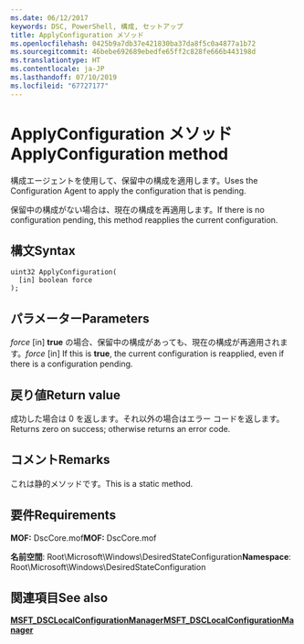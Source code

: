 ```yaml
---
ms.date: 06/12/2017
keywords: DSC, PowerShell, 構成, セットアップ
title: ApplyConfiguration メソッド
ms.openlocfilehash: 0425b9a7db37e421830ba37da8f5c0a4877a1b72
ms.sourcegitcommit: 46bebe692689ebedfe65ff2c828fe666b443198d
ms.translationtype: HT
ms.contentlocale: ja-JP
ms.lasthandoff: 07/10/2019
ms.locfileid: "67727177"
---
```

# <a name="applyconfiguration-method"></a><span data-ttu-id="b5a36-103">ApplyConfiguration メソッド</span><span class="sxs-lookup"><span data-stu-id="b5a36-103">ApplyConfiguration method</span></span>

<span data-ttu-id="b5a36-104">構成エージェントを使用して、保留中の構成を適用します。</span><span class="sxs-lookup"><span data-stu-id="b5a36-104">Uses the Configuration Agent to apply the configuration that is pending.</span></span>

<span data-ttu-id="b5a36-105">保留中の構成がない場合は、現在の構成を再適用します。</span><span class="sxs-lookup"><span data-stu-id="b5a36-105">If there is no configuration pending, this method reapplies the current configuration.</span></span>

## <a name="syntax"></a><span data-ttu-id="b5a36-106">構文</span><span class="sxs-lookup"><span data-stu-id="b5a36-106">Syntax</span></span>

```mof
uint32 ApplyConfiguration(
  [in] boolean force
);
```

## <a name="parameters"></a><span data-ttu-id="b5a36-107">パラメーター</span><span class="sxs-lookup"><span data-stu-id="b5a36-107">Parameters</span></span>

<span data-ttu-id="b5a36-108">*force* \[in\] **true** の場合、保留中の構成があっても、現在の構成が再適用されます。</span><span class="sxs-lookup"><span data-stu-id="b5a36-108">*force* \[in\] If this is **true**, the current configuration is reapplied, even if there is a configuration pending.</span></span>

## <a name="return-value"></a><span data-ttu-id="b5a36-109">戻り値</span><span class="sxs-lookup"><span data-stu-id="b5a36-109">Return value</span></span>

<span data-ttu-id="b5a36-110">成功した場合は 0 を返します。それ以外の場合はエラー コードを返します。</span><span class="sxs-lookup"><span data-stu-id="b5a36-110">Returns zero on success; otherwise returns an error code.</span></span>

## <a name="remarks"></a><span data-ttu-id="b5a36-111">コメント</span><span class="sxs-lookup"><span data-stu-id="b5a36-111">Remarks</span></span>

<span data-ttu-id="b5a36-112">これは静的メソッドです。</span><span class="sxs-lookup"><span data-stu-id="b5a36-112">This is a static method.</span></span>

## <a name="requirements"></a><span data-ttu-id="b5a36-113">要件</span><span class="sxs-lookup"><span data-stu-id="b5a36-113">Requirements</span></span>

<span data-ttu-id="b5a36-114">**MOF:** DscCore.mof</span><span class="sxs-lookup"><span data-stu-id="b5a36-114">**MOF:** DscCore.mof</span></span>

<span data-ttu-id="b5a36-115">**名前空間**: Root\Microsoft\Windows\DesiredStateConfiguration</span><span class="sxs-lookup"><span data-stu-id="b5a36-115">**Namespace**: Root\Microsoft\Windows\DesiredStateConfiguration</span></span>

## <a name="see-also"></a><span data-ttu-id="b5a36-116">関連項目</span><span class="sxs-lookup"><span data-stu-id="b5a36-116">See also</span></span>

[<span data-ttu-id="b5a36-117">**MSFT_DSCLocalConfigurationManager**</span><span class="sxs-lookup"><span data-stu-id="b5a36-117">**MSFT_DSCLocalConfigurationManager**</span></span>](msft-dsclocalconfigurationmanager.md)

